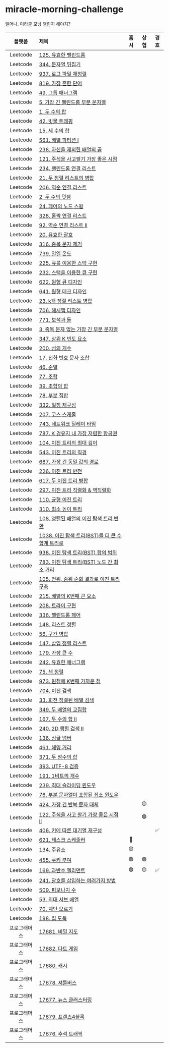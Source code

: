 # miracle-morning-challenge

일어나. 미라클 모닝 챌린지 해야지?

| 플랫폼 | 제목 | 흠시 | 상협 | 경호 |
| :---: | :--- | :--: | :--: | :--: |
| Leetcode | [125. 유효한 팰린드롬](https://leetcode.com/problems/valid-palindrome/)|  |  |  |
| Leetcode | [344. 문자열 뒤집기](https://leetcode.com/problems/reverse-string/)|  |  |  |
| Leetcode | [937. 로그 파일 재정렬](https://leetcode.com/problems/reorder-data-in-log-files/)|  |  |  |
| Leetcode | [819. 가장 흔한 단어](https://leetcode.com/problems/most-common-word/)|  |  |  |
| Leetcode | [49. 그룹 애너그램](https://leetcode.com/problems/group-anagrams/)|  |  |  |
| Leetcode | [5. 가장 긴 팰린드롬 부분 문자열](https://leetcode.com/problems/longest-palindromic-substring/)|  |  |  |
| Leetcode | [1. 두 수의 합](https://leetcode.com/problems/two-sum/)|  |  |  |
| Leetcode | [42. 빗물 트래핑](https://leetcode.com/problems/trapping-rain-water/)|  |  |  |
| Leetcode | [15. 세 수의 합](https://leetcode.com/problems/3sum/)|  |  |  |
| Leetcode | [561. 배열 파티션 I](https://leetcode.com/problems/array-partition-i/)|  |  |  |
| Leetcode | [238. 자신을 제외한 배열의 곱](https://leetcode.com/problems/product-of-array-except-self/)|  |  |  |
| Leetcode | [121. 주식을 사고팔기 가장 좋은 시점](https://leetcode.com/problems/best-time-to-buy-and-sell-stock/)|  |  |  |
| Leetcode | [234. 팰린드롬 연결 리스트](https://leetcode.com/problems/palindrome-linked-list/)|  |  |  |
| Leetcode | [21. 두 정렬 리스트의 병합](https://leetcode.com/problems/merge-two-sorted-lists/)|  |  |  |
| Leetcode | [206. 역순 연결 리스트](https://leetcode.com/problems/reverse-linked-list/)|  |  |  |
| Leetcode | [2. 두 수의 덧셈](https://leetcode.com/problems/add-two-numbers/)|  |  |  |
| Leetcode | [24. 페어의 노드 스왑](https://leetcode.com/problems/swap-nodes-in-pairs/)|  |  |  |
| Leetcode | [328. 홀짝 연결 리스트](https://leetcode.com/problems/odd-even-linked-list/)|  |  |  |
| Leetcode | [92. 역순 연결 리스트 II](https://leetcode.com/problems/reverse-linked-list-ii/)|  |  |  |
| Leetcode | [20. 유효한 괄호](https://leetcode.com/problems/valid-parentheses/)|  |  |  |
| Leetcode | [316. 중복 문자 제거](https://leetcode.com/problems/remove-duplicate-letters/)|  |  |  |
| Leetcode | [739. 일일 온도](https://leetcode.com/problems/daily-temperatures/)|  |  |  |
| Leetcode | [225. 큐를 이용한 스택 구현](https://leetcode.com/problems/implement-stack-using-queues/)|  |  |  |
| Leetcode | [232. 스택을 이용한 큐 구현](https://leetcode.com/problems/implement-queue-using-stacks/)|  |  |  |
| Leetcode | [622. 원형 큐 디자인](https://leetcode.com/problems/design-circular-queue/)|  |  |  |
| Leetcode | [641. 원형 데크 디자인](https://leetcode.com/problems/design-circular-deque/)|  |  |  |
| Leetcode | [23. k개 정렬 리스트 병합](https://leetcode.com/problems/merge-k-sorted-lists/)|  |  |  |
| Leetcode | [706. 해시맵 디자인](https://leetcode.com/problems/design-hashmap/)|  |  |  |
| Leetcode | [771. 보석과 돌](https://leetcode.com/problems/jewels-and-stones/)|  |  |  |
| Leetcode | [3. 중복 문자 없는 가장 긴 부분 문자열](https://leetcode.com/problems/longest-substring-without-repeating-characters/)|  |  |  |
| Leetcode | [347. 상위 K 빈도 요소](https://leetcode.com/problems/top-k-frequent-elements/)|  |  |  |
| Leetcode | [200. 섬의 개수](https://leetcode.com/problems/number-of-islands/)|  |  |  |
| Leetcode | [17. 전화 번호 문자 조합](https://leetcode.com/problems/letter-combinations-of-a-phone-number/)|  |  |  |
| Leetcode | [46. 순열](https://leetcode.com/problems/permutations/)|  |  |  |
| Leetcode | [77. 조합](https://leetcode.com/problems/combinations/)|  |  |  |
| Leetcode | [39. 조합의 합](https://leetcode.com/problems/combination-sum/)|  |  |  |
| Leetcode | [78. 부분 집합](https://leetcode.com/problems/subsets/)|  |  |  |
| Leetcode | [332. 일정 재구성](https://leetcode.com/problems/reconstruct-itinerary/)|  |  |  |
| Leetcode | [207. 코스 스케줄](https://leetcode.com/problems/course-schedule/)|  |  |  |
| Leetcode | [743. 네트워크 딜레이 타임](https://leetcode.com/problems/network-delay-time/)|  |  |  |
| Leetcode | [787. K 경유지 내 가장 저렴한 항공권](https://leetcode.com/problems/cheapest-flights-within-k-stops/)|  |  |  |
| Leetcode | [104. 이진 트리의 최대 깊이](https://leetcode.com/problems/maximum-depth-of-binary-tree/)|  |  |  |
| Leetcode | [543. 이진 트리의 직경](https://leetcode.com/problems/diameter-of-binary-tree/)|  |  |  |
| Leetcode | [687. 가장 긴 동일 값의 경로](https://leetcode.com/problems/longest-univalue-path/)|  |  |  |
| Leetcode | [226. 이진 트리 반전](https://leetcode.com/problems/invert-binary-tree/)|  |  |  |
| Leetcode | [617. 두 이진 트리 병합](https://leetcode.com/problems/merge-two-binary-trees/)|  |  |  |
| Leetcode | [297. 이진 트리 직렬화 & 역직렬화](https://leetcode.com/problems/serialize-and-deserialize-binary-tree/)|  |  |  |
| Leetcode | [110. 균형 이진 트리](https://leetcode.com/problems/balanced-binary-tree/)|  |  |  |
| Leetcode | [310. 최소 높이 트리](https://leetcode.com/problems/minimum-height-trees/)|  |  |  |
| Leetcode | [108. 정렬된 배열의 이진 탐색 트리 변환](https://leetcode.com/problems/convert-sorted-array-to-binary-search-tree/)|  |  |  |
| Leetcode | [1038. 이진 탐색 트리(BST)를 더 큰 수 합계 트리로](https://leetcode.com/problems/binary-search-tree-to-greater-sum-tree/)|  |  |  |
| Leetcode | [938. 이진 탐색 트리(BST) 합의 범위](https://leetcode.com/problems/range-sum-of-bst/)|  |  |  |
| Leetcode | [783. 이진 탐색 트리(BST) 노드 간 최소 거리](https://leetcode.com/problems/minimum-distance-between-bst-nodes/)|  |  |  |
| Leetcode | [105. 전위, 중위 순회 결과로 이진 트리 구축](https://leetcode.com/problems/construct-binary-tree-from-preorder-and-inorder-traversal/)|  |  |  |
| Leetcode | [215. 배열의 K번째 큰 요소](https://leetcode.com/problems/kth-largest-element-in-an-array/)|  |  |  |
| Leetcode | [208. 트라이 구현](https://leetcode.com/problems/implement-trie-prefix-tree/)|  |  |  |
| Leetcode | [336. 팰린드롬 페어](https://leetcode.com/problems/palindrome-pairs/)|  |  |  |
| Leetcode | [148. 리스트 정렬](https://leetcode.com/problems/sort-list/)|  |  |  |
| Leetcode | [56. 구간 병합](https://leetcode.com/problems/merge-intervals/)|  |  |  |
| Leetcode | [147. 삽입 정렬 리스트](https://leetcode.com/problems/insertion-sort-list/)|  |  |  |
| Leetcode | [179. 가장 큰 수](https://leetcode.com/problems/largest-number/)|  |  |  |
| Leetcode | [242. 유효한 애너그램](https://leetcode.com/problems/valid-anagram/)|  |  |  |
| Leetcode | [75. 색 정렬](https://leetcode.com/problems/sort-colors/)|  |  |  |
| Leetcode | [973. 원점에 K번째 가까운 점](https://leetcode.com/problems/k-closest-points-to-origin/)|  |  |  |
| Leetcode | [704. 이진 검색](https://leetcode.com/problems/binary-search/)|  |  |  |
| Leetcode | [33. 회전 정렬된 배열 검색](https://leetcode.com/problems/search-in-rotated-sorted-array/)|  |  |  |
| Leetcode | [349. 두 배열의 교집합](https://leetcode.com/problems/intersection-of-two-arrays/)|  |  |  |
| Leetcode | [167. 두 수의 합 II](https://leetcode.com/problems/two-sum-ii-input-array-is-sorted/)|  |  |  |
| Leetcode | [240. 2D 행렬 검색 II](https://leetcode.com/problems/search-a-2d-matrix-ii/)|  |  |  |
| Leetcode | [136. 싱글 넘버](https://leetcode.com/problems/single-number/)|  |  |  |
| Leetcode | [461. 해밍 거리](https://leetcode.com/problems/hamming-distance/)|  |  |  |
| Leetcode | [371. 두 정수의 합](https://leetcode.com/problems/sum-of-two-integers/)|  |  |  |
| Leetcode | [393. UTF-8 검증](https://leetcode.com/problems/utf-8-validation/)|  |  |  |
| Leetcode | [191. 1비트의 개수](https://leetcode.com/problems/number-of-1-bits/)|  |  |  |
| Leetcode | [239. 최대 슬라이딩 윈도우](https://leetcode.com/problems/sliding-window-maximum/)|  |  |  |
| Leetcode | [76. 부분 문자열이 포함된 최소 윈도우](https://leetcode.com/problems/minimum-window-substring/)|  |  |  |
| Leetcode | [424. 가장 긴 반복 문자 대체](https://leetcode.com/problems/longest-repeating-character-replacement/)|  | 🟡 |  |
| Leetcode | [122. 주식을 사고 팔기 가장 좋은 시점 II](https://leetcode.com/problems/best-time-to-buy-and-sell-stock-ii/)|  | 🟢 |  |
| Leetcode | [406. 키에 따른 대기열 재구성](https://leetcode.com/problems/queue-reconstruction-by-height/)|  |  | ✅ |
| Leetcode | [621. 태스크 스케줄러](https://leetcode.com/problems/task-scheduler/)| 🔴 |  |  |
| Leetcode | [134. 주유소](https://leetcode.com/problems/gas-station/)| 🟡 |  |  |
| Leetcode | [455. 쿠키 부여](https://leetcode.com/problems/assign-cookies/)| 🟢 |  🟢 |  |
| Leetcode | [169. 과반수 엘리먼트](https://leetcode.com/problems/majority-element/)| 🟢 | 🟡 | ✅ |
| Leetcode | [241. 괄호를 삽입하는 여러가지 방법](https://leetcode.com/problems/different-ways-to-add-parentheses/)|  |  |  |
| Leetcode | [509. 피보나치 수](https://leetcode.com/problems/fibonacci-number/)|  |  |  |
| Leetcode | [53. 최대 서브 배열](https://leetcode.com/problems/maximum-subarray/)|  |  |  |
| Leetcode | [70. 계단 오르기](https://leetcode.com/problems/climbing-stairs/)|  |  |  |
| Leetcode | [198. 집 도둑](https://leetcode.com/problems/house-robber/)|  |  |  |
| 프로그래머스 | [17681. 비밀 지도](https://programmers.co.kr/learn/courses/30/lessons/17681) |  |  |  |
| 프로그래머스 | [17682. 다트 게임](https://programmers.co.kr/learn/courses/30/lessons/17682) |  |  |  |
| 프로그래머스 | [17680. 캐시](https://programmers.co.kr/learn/courses/30/lessons/17680) |  |  |  |
| 프로그래머스 | [17678. 셔틀버스](https://programmers.co.kr/learn/courses/30/lessons/17678) |  |  |  |
| 프로그래머스 | [17677. 뉴스 클러스터링](https://programmers.co.kr/learn/courses/30/lessons/17677) |  |  |  |
| 프로그래머스 | [17679. 프렌즈4블록](https://programmers.co.kr/learn/courses/30/lessons/17679) |  |  |  |
| 프로그래머스 | [17676. 추석 트래픽](https://programmers.co.kr/learn/courses/30/lessons/17676) | | ||
